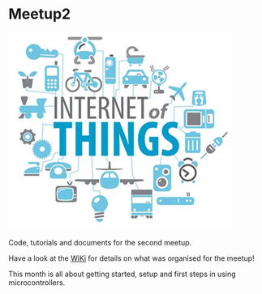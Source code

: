 # Meetup2

![IoT Main Image](https://github.com/SRUK-IoT-Meetup/assets/blob/master/images/iot-main.png)

Code, tutorials and documents for the second meetup.

Have a look at the [WiKi](https://github.com/SRUK-IoT-Meetup/Meetup2/wiki) for details on what was organised for the meetup!

This month is all about getting started, setup and first steps in using microcontrollers.

